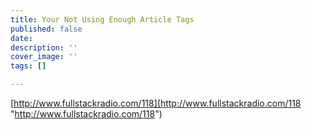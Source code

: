 ```yaml
---
title: Your Not Using Enough Article Tags
published: false
date: 
description: ''
cover_image: ''
tags: []

---
```

[http://www.fullstackradio.com/118](http://www.fullstackradio.com/118 "http://www.fullstackradio.com/118")